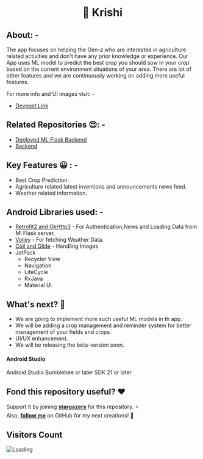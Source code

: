 <h1 align="center"> 🚀 Krishi</h1>

## About: -
The app focuses on helping the Gen-z who are interested in agriculture related activities and don't have any prior knowledge or experience. Our App uses ML model to predict the best crop you should sow in your crop based on the current environment situations of your area. There are lot of other features and we are continuously working on adding more useful features.
 
For more info and UI images visit: -
- [Devpost Link](https://devpost.com/software/krishi-akhbu3)

## Related Repositories 😍: -
- [Deployed ML Flask Backend](https://github.com/GeekyCats/Krishi-Ml-Backend)
- [Backend](https://github.com/GeekyCats/Krishi-Backend)


## Key Features 😀 : -
- Best Crop Prediction.
- Agriculture related latest inventions and announcements news feed.
- Weather related information.

## Android Libraries used: -
- [Retrofit2 and OkHttp3](https://square.github.io/retrofit/) - For Authentication,News and Loading Data from Ml Flask server.
- [Volley](https://github.com/google/volley) - For fetching Weather Data.
- [Coil and Glide](https://coil-kt.github.io/coil/) - Handling Images 
- JetPack
   - Recycler View
   - Navigation
   - LifeCycle
   - RxJava
   - Material UI
 
## What's next? :tada:
- We are going to implement more such useful ML models in th app.
- We will be adding a crop management and reminder system for better management of your fields and crops.
- UI/UX enhancement.
- We will be releasing the beta-version soon.
 
#### Android Studio
Android Studio Bumblebee or later
SDK 21 or later

## Fond this repository useful? :heart:
Support it by joining __[stargazers](https://github.com/GeekyCats/Krishi-Frontend/stargazers)__ for this repository. :star: <br>
Also, __[follow me](https://github.com/AmartyaSingh97)__ on GitHub for my next creations! 🤩

## Visitors Count
<img align="left" src = "https://profile-counter.glitch.me/Krishi-Frontend/count.svg" alt ="Loading">
